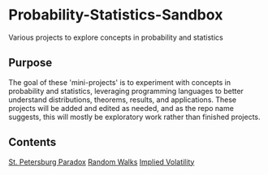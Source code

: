 # Probability-Statistics-Sandbox
Various projects to explore concepts in probability and statistics

## Purpose
The goal of these 'mini-projects' is to experiment with concepts in probability and statistics, leveraging programming languages to better understand distributions, theorems, results, and applications. These projects will be added and edited as needed, and as the repo name suggests, this will mostly be exploratory work rather than finished projects. 

## Contents
[St. Petersburg Paradox]()
[Random Walks]()
[Implied Volatility]()
